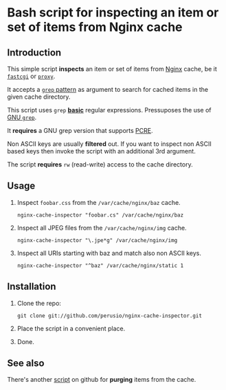 # Bash script for inspecting an item or set of items from Nginx cache

## Introduction 

This simple script **inspects** an item or set of items from
[Nginx](http://nginx.org) cache, be it
[`fastcgi`](http://wiki.nginx.org/HttpFcgiModule#fastcgi_cache) or
[`proxy`](http://wiki.nginx.org/HttpProxyModule#proxy_cache).

It accepts a
[`grep` pattern](http://www.gnu.org/software/grep/manual/grep.html#Fundamental-Structure)
as argument to search for cached items in the given cache directory.

This script uses `grep`
[**basic**](http://www.gnu.org/software/grep/manual/grep.html#Basic-vs-Extended)
regular expressions. Pressuposes the use of
[GNU `grep`](http://www.gnu.org/software/grep/manual/grep.html).

It **requires** a GNU grep version that supports
[PCRE](ww.gnu.org/software/grep/manual/grep.html#grep-Programs).

Non ASCII keys are usually **filtered** out. If you want to inspect non
ASCII based keys then invoke the script with an additional 3rd argument.

The script **requires** `rw` (read-write) access to the cache
directory.

## Usage

 1. Inspect `foobar.css` from the `/var/cache/nginx/baz` cache.
 
        nginx-cache-inspector "foobar.cs" /var/cache/nginx/baz
    
 2. Inspect all JPEG files from the `/var/cache/nginx/img` cache.
 
        nginx-cache-inspector "\.jpe*g" /var/cache/nginx/img 
        
 3. Inspect all URIs starting with baz and match also non ASCII keys.
 
        nginx-cache-inspector "^baz" /var/cache/nginx/static 1

## Installation 

 1. Clone the repo:
 
        git clone git://github.com/perusio/nginx-cache-inspector.git
    
 2. Place the script in a convenient place.
 
 3. Done.

## See also 

There's another [script](https://github.com/perusio/nginx-cache-purge)
on github for **purging** items from the cache.
